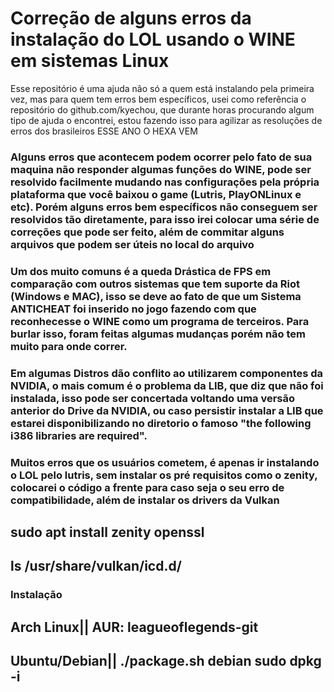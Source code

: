 # <H1> Correção de alguns erros da instalação do LOL usando o WINE em sistemas Linux </h1>

</h2> Esse repositório é uma ajuda não só a quem está instalando pela primeira vez, mas para quem tem erros bem específicos, usei como referência o repositório do github.com/kyechou, que durante horas procurando algum tipo de ajuda o encontrei, estou fazendo isso para agilizar as resoluções de erros dos brasileiros ESSE ANO O HEXA VEM </h2> 

<h3> Alguns erros que acontecem podem ocorrer pelo fato de sua maquina não responder algumas funções do WINE, pode ser resolvido facilmente mudando nas configurações pela própria plataforma que você baixou o game (Lutris, PlayONLinux e etc). Porém alguns erros bem específicos não conseguem ser resolvidos tão diretamente, para isso irei colocar uma série de correções que pode ser feito, além de commitar alguns arquivos que podem ser úteis no local do arquivo </h3>


<h3> Um dos muito comuns é a queda Drástica de FPS em comparação com outros sistemas que tem suporte da Riot (Windows e MAC), isso se deve ao fato de que um Sistema ANTICHEAT foi inserido no jogo fazendo com que reconhecesse o WINE como um programa de terceiros. Para burlar isso, foram feitas algumas mudanças porém não tem muito para onde correr. </h3> 

<h3> Em algumas Distros dão conflito ao utilizarem componentes da NVIDIA, o mais comum é o problema da LIB, que diz que não foi instalada, isso pode ser concertada voltando uma versão anterior do Drive da NVIDIA, ou caso persistir instalar a LIB que estarei disponibilizando no diretorio o famoso "the following i386 libraries are required". </h3>

<h3> Muitos erros que os usuários cometem, é apenas ir instalando o LOL pelo lutris, sem instalar os pré requisitos como o zenity, colocarei o código a frente para caso seja o seu erro de compatibilidade, além de instalar os drivers da Vulkan</h3> 

<h2> sudo apt install zenity openssl </h2>
<h2> ls /usr/share/vulkan/icd.d/ </h2>

<h3> Instalação </h3>
<h2> Arch Linux|| AUR: leagueoflegends-git </h2>
<h2> Ubuntu/Debian|| ./package.sh debian
  sudo dpkg -i <deb_file> </h2>
